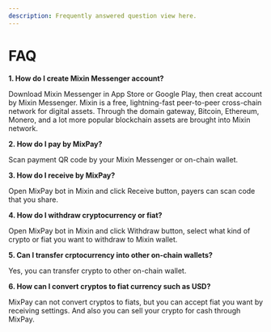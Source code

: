 ```yaml
---
description: Frequently answered question view here.
---
```


# FAQ

**1. How do I create Mixin Messenger account?**

Download Mixin Messenger in App Store or Google Play, then creat account by Mixin Messenger. Mixin is a free, lightning-fast peer-to-peer cross-chain network for digital assets. Through the domain gateway, Bitcoin, Ethereum, Monero, and a lot more popular blockchain assets are brought into Mixin network.

**2. How do I pay by MixPay?**

Scan payment QR code by your Mixin Messenger or on-chain wallet.

**3. How do I receive by MixPay?**

Open MixPay bot in Mixin and click Receive button, payers can scan code that you share.

**4. How do I withdraw cryptocurrency or fiat?**

Open MixPay bot in Mixin and click Withdraw button, select what kind of crypto or fiat you want to withdraw to Mixin wallet.

**5. Can I transfer crptocurrency into other on-chain wallets?**

Yes, you can transfer crypto to other on-chain wallet.

**6. How can I convert cryptos to fiat currency such as USD?**

MixPay can not convert cryptos to fiats, but you can accept fiat you want by receiving settings. And also you can sell your crypto for cash through MixPay.
